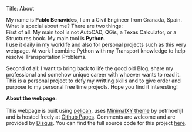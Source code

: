 Title: About

My name is **Pablo Benavides**, I am a Civil Engineer from Granada, Spain.<br>
What is special about me? There are two things: <br>
First of all: My main tool is not AutoCAD, QGis, a Texas Calculator,
or a Structures book. My main tool is **Python**.<br>
I use it daily in my worklife and also for personal projects such as this very webpage. At work
I combine Python with my Transport knowledge to help resolve Transportation Problems.

Second of all: I want to bring back to life the good old Blog, share my professional and somehow unique career with whoever wants to read it. This is a personal project to defy my writting skills and to give order and purpose to my personal free time projects. Hope you find it interesting!

**About the webpage:**<br><br>
This webpage is built using [pelican](https://blog.getpelican.com/), uses [MinimalXY theme](https://github.com/petrnohejl/MinimalXY) by petrnoehjl and is hosted freely at [Github Pages](https://pages.github.com/). Comments are welcome and are provided by [Disqus](https://blog.disqus.com/).
You can find the full source code for this project [here](https://github.com/PybloBenavides/pablobenavides.site).
